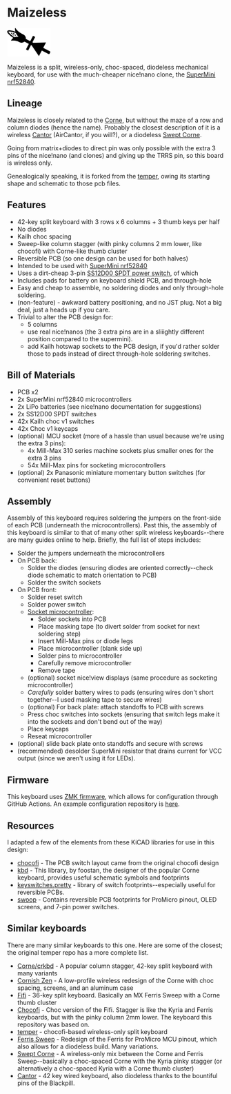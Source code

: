 # Maizeless

<img src="img/maizeless_logo.svg" alt="logo" width="100"/>

Maizeless is a split, wireless-only, choc-spaced, diodeless mechanical keyboard, for use with the much-cheaper nice!nano clone, the [SuperMini nrf52840](https://wiki.icbbuy.com/doku.php?id=developmentboard:nrf52840).

## Lineage

Maizeless is closely related to the [Corne](https://github.com/foostan/crkbd), but without the maze of a row and column diodes (hence the name). Probably the closest description of it is a wireless [Cantor](https://github.com/diepala/cantor) (AirCantor, if you will?), or a diodeless [Swept Corne](https://github.com/AYM1607/swept-crkbd).

Going from matrix+diodes to direct pin was only possible with the extra 3 pins of the nice!nano (and clones) and giving up the TRRS pin, so this board is wireless only.

Genealogically speaking, it is forked from the [temper](https://github.com/raeedcho/temper), owing its starting shape and schematic to those pcb files. 

## Features

- 42-key split keyboard with 3 rows x 6 columns + 3 thumb keys per half 
- No diodes
- Kailh choc spacing
- Sweep-like column stagger (with pinky columns 2 mm lower, like chocofi) with Corne-like thumb cluster
- Reversible PCB (so one design can be used for both halves)
- Intended to be used with [SuperMini nrf52840](https://wiki.icbbuy.com/doku.php?id=developmentboard:nrf52840)
- Uses a dirt-cheap 3-pin [SS12D00 SPDT power switch](https://vimex.com/switches/techdocs/SS12D00-tech.pdf), of which 
- Includes pads for battery on keyboard shield PCB, and
  through-hole
- Easy and cheap to assemble, no soldering diodes and only through-hole
  soldering.
- (non-feature) - awkward battery positioning, and no JST plug. Not
  a big deal, just a heads up if you care.
- Trivial to alter the PCB design for:
  * 5 columns
  * use real nice!nanos (the 3 extra pins are in a sliiightly different position compared to the supermini).
  * add Kailh hotswap sockets to the PCB design, if you'd rather solder those to pads instead of direct through-hole soldering switches.

## Bill of Materials

- PCB x2
- 2x SuperMini nrf52840 microcontrollers
- 2x LiPo batteries (see nice!nano documentation for suggestions)
- 2x SS12D00 SPDT switches
- 42x Kailh choc v1 switches
- 42x Choc v1 keycaps
- (optional) MCU socket (more of a hassle than usual because we're
  using the extra 3 pins):
  - 4x Mill-Max 310 series machine sockets plus smaller ones for
    the extra 3 pins
  - 54x Mill-Max pins for socketing microcontrollers
- (optional) 2x Panasonic miniature momentary button switches  (for convenient reset buttons)

## Assembly

Assembly of this keyboard requires soldering the jumpers on the front-side of each PCB (underneath the microcontrollers). Past this, the assembly of this keyboard is similar to that of many other split wireless keyboards--there are many guides online to help. Briefly, the full list of steps includes:

- Solder the jumpers underneath the microcontrollers
- On PCB back:
  - Solder the diodes (ensuring diodes are oriented correctly--check diode schematic to match orientation to PCB)
  - Solder the switch sockets
- On PCB front:
  - Solder reset switch
  - Solder power switch
  - [Socket microcontroller](https://docs.splitkb.com/hc/en-us/articles/360011263059-How-do-I-socket-a-microcontroller-):
    - Solder sockets into PCB
    - Place masking tape (to divert solder from socket for next soldering step)
    - Insert Mill-Max pins or diode legs
    - Place microcontroller (blank side up)
    - Solder pins to microcontroller
    - Carefully remove microcontroller
    - Remove tape
  - (optional) socket nice!view displays (same procedure as socketing microcontroller)
  - *Carefully* solder battery wires to pads (ensuring wires don't short together--I used masking tape to secure wires)
  - (optional) For back plate: attach standoffs to PCB with screws
  - Press choc switches into sockets (ensuring that switch legs make it into the sockets and don't bend out of the way)
  - Place keycaps
  - Reseat microcontroller
- (optional) slide back plate onto standoffs and secure with screws
- (recommended) desolder SuperMini resistor that drains current for
  VCC output (since we aren't using it for LEDs).

## Firmware

This keyboard uses [ZMK firmware](https://zmk.dev), which allows for configuration through GitHub Actions. An example configuration repository is [here](https://github.com/raeedcho/temper-zmk-config.git).

## Resources

I adapted a few of the elements from these KiCAD libraries for use in this design:

- [chocofi](https://github.com/pashutk/chocofi) - The PCB switch layout came from the original chocofi design
- [kbd](https://github.com/foostan/kbd) - This library, by foostan, the designer of the popular Corne keyboard, provides useful schematic symbols and footprints
- [keyswitches.pretty](https://github.com/daprice/keyswitches.pretty) - library of switch footprints--especially useful for reversible PCBs.
- [swoop](https://github.com/jimmerricks/swoop) - Contains reversible PCB footprints for ProMicro pinout, OLED screens, and 7-pin power switches.


## Similar keyboards

There are many similar keyboards to this one. Here are some of the
closest; the original temper repo has a more complete list.

- [Corne/crkbd](https://github.com/foostan/crkbd) - A popular column stagger, 42-key split keyboard with many variants
- [Cornish Zen](https://lowprokb.ca/collections/keyboards/products/corne-ish-zen) - A low-profile wireless redesign of the Corne with choc spacing, screens, and an aluminum case
- [Fifi](https://github.com/raychengy/fifi_split_keeb) - 36-key split keyboard. Basically an MX Ferris Sweep with a Corne thumb cluster
- [Chocofi](https://github.com/pashutk/chocofi) - Choc version of the Fifi. Stagger is like the Kyria and Ferris keyboards, but with the pinky column 2mm lower. The keyboard this repository was based on.
- [temper](https://github.com/raeedcho/temper) - chocofi-based
  wireless-only split keyboard
- [Ferris Sweep](https://github.com/davidphilipbarr/Sweep) - Redesign of the Ferris for ProMicro MCU pinout, which also allows for a diodeless build. Many variations.
- [Swept Corne](https://github.com/AYM1607/swept-crkbd) - A wireless-only mix between the Corne and Ferris Sweep--basically a choc-spaced Corne with the Kyria pinky stagger (or alternatively a choc-spaced Kyria with a Corne thumb cluster)
- [Cantor](https://github.com/diepala/cantor) - 42 key wired
  keyboard, also diodeless thanks to the bountiful pins of the
  Blackpill.
